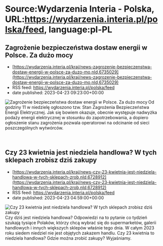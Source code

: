 # Source:Wydarzenia Interia - Polska, URL:https://wydarzenia.interia.pl/polska/feed, language:pl-PL

## Zagrożenie bezpieczeństwa dostaw energii w Polsce. Za dużo mocy
 - [https://wydarzenia.interia.pl/kraj/news-zagrozenie-bezpieczenstwa-dostaw-energii-w-polsce-za-duzo-mo,nId,6735029](https://wydarzenia.interia.pl/kraj/news-zagrozenie-bezpieczenstwa-dostaw-energii-w-polsce-za-duzo-mo,nId,6735029)
 - RSS feed: https://wydarzenia.interia.pl/polska/feed
 - date published: 2023-04-23 09:23:00+00:00

<p><a href="https://wydarzenia.interia.pl/kraj/news-zagrozenie-bezpieczenstwa-dostaw-energii-w-polsce-za-duzo-mo,nId,6735029"><img align="left" alt="Zagrożenie bezpieczeństwa dostaw energii w Polsce. Za dużo mocy" src="https://i.iplsc.com/zagrozenie-bezpieczenstwa-dostaw-energii-w-polsce-za-duzo-mo/000H2BMB7TKBXR0O-C321.jpg" /></a>Od godziny 11 w niedzielę ogłoszono tzw. Stan Zagrożenia Bezpieczeństwa Energii Elektrycznej. Jak się bowiem okazuje, obecnie występuje nadwyżka podaży energii elektrycznej w stosunku do zapotrzebowania, a dopiero ogłoszenie stanu zagrożenia pozwala operatorowi na odcinanie od sieci poszczególnych wytwórców.</p><br clear="all" />

## Czy 23 kwietnia jest niedziela handlowa? W tych sklepach zrobisz dziś zakupy
 - [https://wydarzenia.interia.pl/kraj/news-czy-23-kwietnia-jest-niedziela-handlowa-w-tych-sklepach-zrob,nId,6728912](https://wydarzenia.interia.pl/kraj/news-czy-23-kwietnia-jest-niedziela-handlowa-w-tych-sklepach-zrob,nId,6728912)
 - RSS feed: https://wydarzenia.interia.pl/polska/feed
 - date published: 2023-04-23 04:59:00+00:00

<p><a href="https://wydarzenia.interia.pl/kraj/news-czy-23-kwietnia-jest-niedziela-handlowa-w-tych-sklepach-zrob,nId,6728912"><img align="left" alt="Czy 23 kwietnia jest niedziela handlowa? W tych sklepach zrobisz dziś zakupy " src="https://i.iplsc.com/czy-23-kwietnia-jest-niedziela-handlowa-w-tych-sklepach-zrob/00054DZ43FV7B180-C321.jpg" /></a>Czy dziś jest niedziela handlowa? Odpowiedzi na to pytanie co tydzień szukają tysiące Polaków, którzy chcą wybrać się do supermarketów, galerii handlowych i innych większych sklepów właśnie tego dnia. W całym 2023 roku siedem niedziel nie jest objętych zakazem handlu. Czy 23 kwietnia to niedziela handlowa? Gdzie można zrobić zakupy? Wyjaśniamy.</p><br clear="all" />

